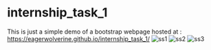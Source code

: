 # internship_task_1
This is just a simple demo of a bootstrap webpage hosted at : https://eagerwolverine.github.io/internship_task_1/
![ss1](https://user-images.githubusercontent.com/83109951/180181193-7ccc3cc4-ae24-4717-87b8-7efbddb2fcf0.png)
![ss2](https://user-images.githubusercontent.com/83109951/180181220-8911bccc-efd8-4d27-b5b1-1d5ae9dd99fe.png)
![ss3](https://user-images.githubusercontent.com/83109951/180181231-490e29cd-3152-4765-9996-3355d5310c30.png)
